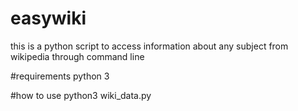# easywiki
this is a python script to access information about any subject from wikipedia through command line

#requirements
python 3

#how to use
python3 wiki_data.py <search string>
